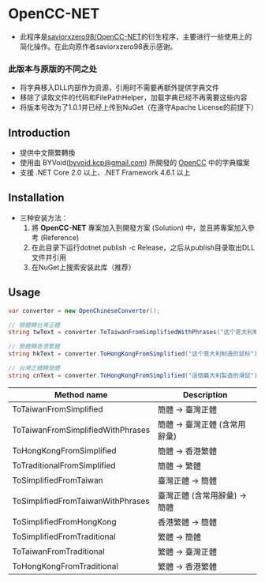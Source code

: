 # OpenCC-NET

* 此程序是[saviorxzero98/OpenCC-NET](https://github.com/saviorxzero98/OpenCC-NET)的衍生程序，主要进行一些使用上的简化操作。在此向原作者saviorxzero98表示感谢。

### 此版本与原版的不同之处
* 将字典移入DLL内部作为资源，引用时不需要再额外提供字典文件
* 移除了读取文件的代码和FilePathHelper，加载字典已经不再需要这些内容
* 将版本号改为了1.0.1并已经上传到NuGet（在遵守Apache License的前提下）

## Introduction 

* 提供中文簡繁轉換
* 使用由 BYVoid([byvoid.kcp@gmail.com](mailto:byvoid.kcp@gmail.com)) 所開發的 [OpenCC](https://github.com/BYVoid/OpenCC) 中的字典檔案
* 支援 .NET Core 2.0 以上、.NET Framework 4.6.1 以上



## Installation 

* 三种安装方法：
    1. 將 **OpenCC-NET** 專案加入到開發方案 (Solution) 中，並且將專案加入參考 (Reference)
    2. 在此目录下运行dotnet publish -c Release，之后从publish目录取出DLL文件并引用
    3. 在NuGet上搜索安装此库（推荐）

## Usage 



```c#
var converter = new OpenChineseConverter();

// 簡體轉台灣正體
string twText = converter.ToTaiwanFromSimplifiedWithPhrases("这个意大利制造的鼠标");

// 簡體轉香港繁體
string hkText = converter.ToHongKongFromSimplified("这个意大利制造的鼠标");

// 台灣正體轉簡體
string cnText = converter.ToHongKongFromSimplified("這個義大利製造的滑鼠");
```



| Method name                       | Description                  |
| --------------------------------- | ---------------------------- |
| ToTaiwanFromSimplified            | 簡體 → 臺灣正體              |
| ToTaiwanFromSimplifiedWithPhrases | 簡體 → 臺灣正體 (含常用辭彙) |
| ToHongKongFromSimplified          | 簡體 → 香港繁體              |
| ToTraditionalFromSimplified       | 簡體 → 繁體                  |
| ToSimplifiedFromTaiwan            | 臺灣正體 → 簡體              |
| ToSimplifiedFromTaiwanWithPhrases | 臺灣正體 (含常用辭彙) → 簡體 |
| ToSimplifiedFromHongKong          | 香港繁體 → 簡體              |
| ToSimplifiedFromTraditional       | 繁體 → 簡體                  |
| ToTaiwanFromTraditional           | 繁體 → 臺灣正體              |
| ToHongKongFromTraditional         | 繁體 → 香港繁體              |



